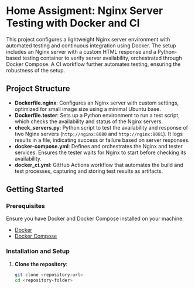 # Home Assigment: Nginx Server Testing with Docker and CI

This project configures a lightweight Nginx server environment with automated testing and continuous integration using Docker. The setup includes an Nginx server with a custom HTML response and a Python-based testing container to verify server availability, orchestrated through Docker Compose. A CI workflow further automates testing, ensuring the robustness of the setup.

## Project Structure

- **Dockerfile.nginx**: Configures an Nginx server with custom settings, optimized for small image size using a minimal Ubuntu base.
- **Dockerfile.tester**: Sets up a Python environment to run a test script, which checks the availability and status of the Nginx servers.
- **check_servers.py**: Python script to test the availability and response of two Nginx servers (`http://nginx:8080` and `http://nginx:8081`). It logs results in a file, indicating success or failure based on server responses.
- **docker-compose.yml**: Defines and orchestrates the Nginx and tester services. Ensures the tester waits for Nginx to start before checking its availability.
- **docker_ci.yml**: GitHub Actions workflow that automates the build and test processes, capturing and storing test results as artifacts.

## Getting Started

### Prerequisites

Ensure you have Docker and Docker Compose installed on your machine.

- [Docker](https://docs.docker.com/get-docker/)
- [Docker Compose](https://docs.docker.com/compose/install/)

### Installation and Setup

1. **Clone the repository**:
   ```bash
   git clone <repository-url>
   cd <repository-folder>
